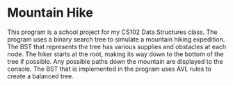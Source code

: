 # Mountain Hike
This program is a school project for my CS102 Data Structures class. The program uses a binary search tree to simulate a mountain hiking expedition. The BST that represents the tree has various supplies and obstacles at each node. The hiker starts at the root, making its way down to the bottom of the tree if possible. Any possible paths down the mountain are displayed to the console. The BST that is implemented in the program uses AVL rules to create a balanced tree.
